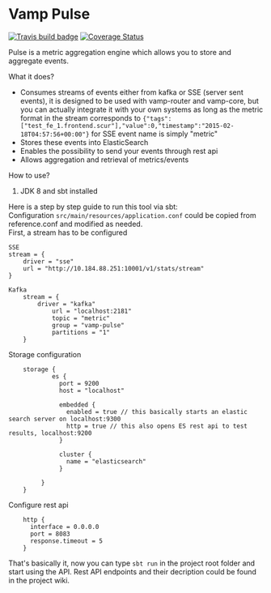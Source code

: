 Vamp Pulse
===============================
[![Travis build badge](https://travis-ci.org/magneticio/vamp-pulse.svg?branch=master)](https://travis-ci.org/magneticio/vamp-pulse)
[![Coverage Status](https://coveralls.io/repos/magneticio/vamp-pulse/badge.svg?branch=master)](https://coveralls.io/r/magneticio/vamp-pulse?branch=master)

Pulse is a metric aggregation engine which allows you to store and aggregate events.   


What it does?

- Consumes streams of events either from kafka or SSE (server sent events), it is designed to be used with vamp-router
    and vamp-core, but you can actually integrate it with your own systems as long as the metric format in the stream
    corresponds to `{"tags":["test_fe_1.frontend.scur"],"value":0,"timestamp":"2015-02-18T04:57:56+00:00"}`
    for SSE event name is simply "metric"
- Stores these events into ElasticSearch
- Enables the possibility to send your events through rest api
- Allows aggregation and retrieval of metrics/events


How to use?

1. JDK 8 and sbt installed

Here is a step by step guide to run this tool via sbt:   
Configuration  `src/main/resources/application.conf` could be copied from reference.conf and modified as needed.   
 First, a stream has to be configured

```
SSE
stream = {
    driver = "sse"
    url = "http://10.184.88.251:10001/v1/stats/stream"
}

Kafka
    stream = {
        driver = "kafka"
            url = "localhost:2181"
            topic = "metric"
            group = "vamp-pulse"
            partitions = "1"
    }
```

Storage configuration
               
        storage {
                es {
                  port = 9200
                  host = "localhost"

                  embedded {
                    enabled = true // this basically starts an elastic search server on localhost:9300
                    http = true // this also opens ES rest api to test results, localhost:9200
                  }
            
                  cluster {
                    name = "elasticsearch"
                  }

             }
        }

Configure rest api 
        
        http {
          interface = 0.0.0.0
          port = 8083
          response.timeout = 5
        }
        
    
That's basically it, now you can type `sbt run` in the project root folder and start using the API. Rest API endpoints and their decription could be found in the project wiki.
        
